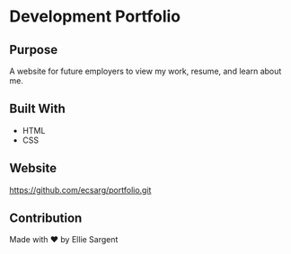 # Development Portfolio

## Purpose
A website for future employers to view my work, resume, and learn about me. 

## Built With
* HTML
* CSS

## Website
https://github.com/ecsarg/portfolio.git

## Contribution
Made with ❤️ by Ellie Sargent
